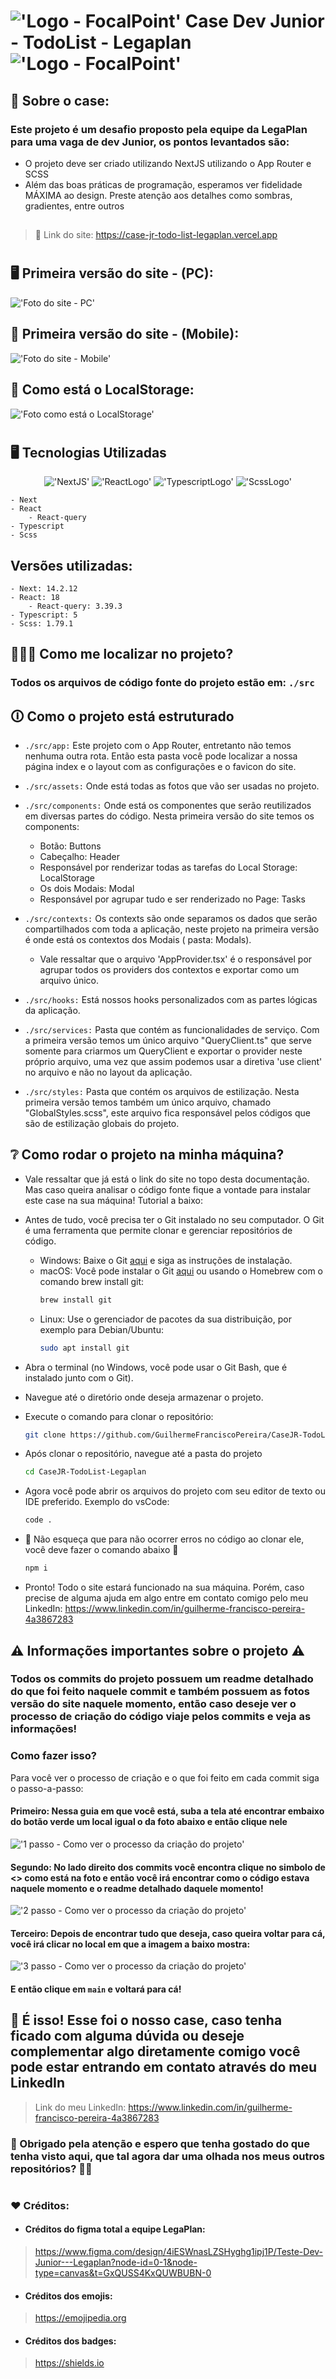 # !['Logo - FocalPoint'](/src/assets/Logomark.png)  Case Dev Junior - TodoList - Legaplan !['Logo - FocalPoint'](/src/assets/Logomark.png)

## 📌 Sobre o case:

### Este projeto é um desafio proposto pela equipe da LegaPlan para uma vaga de dev Junior, os pontos levantados são:
- O projeto deve ser criado utilizando NextJS utilizando o App Router e SCSS
- Além das boas práticas de programação, esperamos ver fidelidade MÁXIMA ao design. Preste atenção aos detalhes como sombras, gradientes, entre outros

##

> 🔗 Link do site: <a href="https://case-jr-todo-list-legaplan.vercel.app" target="_blank">https://case-jr-todo-list-legaplan.vercel.app</a>

# 

## 🖥️ Primeira versão do site - (PC):
!['Foto do site - PC'](/src/assets/personalSite-PC.png)

## 📱 Primeira versão do site - (Mobile):
!['Foto do site - Mobile'](/src/assets/personalSite-Mobile.png)

## 💭 Como está o LocalStorage:
!['Foto como está o LocalStorage'](/src/assets/localStorage.png)

##

#

## 🖥 Tecnologias Utilizadas
<div align='center'>

!['NextJS'](https://img.shields.io/badge/next.js-000000?style=for-the-badge&logo=nextdotjs&logoColor=white)
!['ReactLogo'](https://img.shields.io/badge/React-20232A?style=for-the-badge&logo=react&logoColor=61DAFB)
!['TypescriptLogo'](https://img.shields.io/badge/TypeScript-007ACC?style=for-the-badge&logo=typescript&logoColor=white)
!['ScssLogo'](https://img.shields.io/badge/Sass-CC6699?style=for-the-badge&logo=sass&logoColor=white)

</div>

    - Next
    - React
        - React-query
    - Typescript
    - Scss

## Versões utilizadas:
    - Next: 14.2.12
    - React: 18
        - React-query: 3.39.3
    - Typescript: 5
    - Scss: 1.79.1

## 🙋🏻‍♂ Como me localizar no projeto?

### Todos os arquivos de código fonte do projeto estão em: `./src`

## 🛈 Como o projeto está estruturado

- `./src/app:` Este projeto com o App Router, entretanto não temos nenhuma outra rota. Então esta pasta você pode localizar a nossa página index e o layout com as configurações e o favicon do site.

- `./src/assets:` Onde está todas as fotos que vão ser usadas no projeto.

- `./src/components:` Onde está os componentes que serão reutilizados em diversas partes do código. Nesta primeira versão do site temos os components:
    - Botão: Buttons
    - Cabeçalho: Header
    - Responsável por renderizar todas as tarefas do Local Storage: LocalStorage
    - Os dois Modais: Modal
    - Responsável por agrupar tudo e ser renderizado no Page: Tasks
- `./src/contexts:` Os contexts são onde separamos os dados que serão compartilhados com toda a aplicação, neste projeto na primeira versão é onde está os contextos dos Modais ( pasta: Modals).
    - Vale ressaltar que o arquivo 'AppProvider.tsx' é o responsável por agrupar todos os providers dos contextos e exportar como um arquivo único. 

- `./src/hooks:` Está nossos hooks personalizados com as partes lógicas da aplicação. 

- `./src/services:` Pasta que contém as funcionalidades de serviço. Com a primeira versão temos um único arquivo "QueryClient.ts" que serve somente para criarmos um QueryClient e exportar o provider neste próprio arquivo, uma vez que assim podemos usar a diretiva 'use client' no arquivo e não no layout da aplicação.

- `./src/styles:` Pasta que contém os arquivos de estilização. Nesta primeira versão temos também um único arquivo, chamado "GlobalStyles.scss", este arquivo fica responsável pelos códigos que são de estilização globais do projeto.

## ❔ Como rodar o projeto na minha máquina?

- Vale ressaltar que já está o link do site no topo desta documentação. Mas caso queira analisar o código fonte fique a vontade para instalar este case na sua máquina! Tutorial a baixo:

- Antes de tudo, você precisa ter o Git instalado no seu computador. O Git é uma ferramenta que permite clonar e gerenciar repositórios de código.
    - Windows: Baixe o Git <a href="https://git-scm.com/download/win" target="_blank">aqui</a> e siga as instruções de instalação.
    - macOS: Você pode instalar o Git <a href="https://git-scm.com/download/mac" target="_blank">aqui</a> ou usando o Homebrew com o comando brew install git:
        ```bash
        brew install git
        ```
    - Linux: Use o gerenciador de pacotes da sua distribuição, por exemplo para Debian/Ubuntu:
        ```bash
        sudo apt install git
        ```

- Abra o terminal (no Windows, você pode usar o Git Bash, que é instalado junto com o Git).

- Navegue até o diretório onde deseja armazenar o projeto.

- Execute o comando para clonar o repositório:

    ```bash
    git clone https://github.com/GuilhermeFranciscoPereira/CaseJR-TodoList-Legaplan.git
    ```
- Após clonar o repositório, navegue até a pasta do projeto
    ```bash
    cd CaseJR-TodoList-Legaplan
    ```

- Agora você pode abrir os arquivos do projeto com seu editor de texto ou IDE preferido. Exemplo do vsCode: 
    ```bash
    code .
    ```

- 🚨 Não esqueça que para não ocorrer erros no código ao clonar ele, você deve fazer o comando abaixo 🚨
    ```bash
    npm i   
    ```

- Pronto! Todo o site estará funcionado na sua máquina. Porém, caso precise de alguma ajuda em algo entre em contato comigo pelo meu LinkedIn: https://www.linkedin.com/in/guilherme-francisco-pereira-4a3867283

## ⚠ Informações importantes sobre o projeto ⚠

### Todos os commits do projeto possuem um readme detalhado do que foi feito naquele commit e também possuem as fotos versão do site naquele momento, então caso deseje ver o processo de criação do código viaje pelos commits e veja as informações!

### Como fazer isso? 

Para você ver o processo de criação e o que foi feito em cada commit siga o passo-a-passo:

#### Primeiro: Nessa guia em que você está, suba a tela até encontrar embaixo do botão verde um local igual o da foto abaixo e então clique nele
!['1 passo - Como ver o processo da criação do projeto'](./src/assets/commit-firstStep.png)

#### Segundo: No lado direito dos commits você encontra clique no simbolo de <> como está na foto e então você irá encontrar como o código estava naquele momento e o readme detalhado daquele momento!
!['2 passo - Como ver o processo da criação do projeto'](./src/assets/commit-secondStep.png)

#### Terceiro: Depois de encontrar tudo que deseja, caso queira voltar para cá, você irá clicar no local em que a imagem a baixo mostra:
!['3 passo - Como ver o processo da criação do projeto'](./src/assets/commit-thirdStep.png)

#### E então clique em `main` e voltará para cá!

##

## 🎉 É isso! Esse foi o nosso case, caso tenha ficado com alguma dúvida ou deseje complementar algo diretamente comigo você pode estar entrando em contato através do meu LinkedIn

> Link do meu LinkedIn: <a href="https://www.linkedin.com/in/guilherme-francisco-pereira-4a3867283" target="_blank">https://www.linkedin.com/in/guilherme-francisco-pereira-4a3867283</a>

### 🚀 Obrigado pela atenção e espero que tenha gostado do que tenha visto aqui, que tal agora dar uma olhada nos meus outros repositórios? 👋🏻

#

### ❤️ Créditos:

- #### Créditos do figma total a equipe LegaPlan:
> <a href="https://www.figma.com/design/4iESWnasLZSHyghg1ipj1P/Teste-Dev-Junior---Legaplan?node-id=0-1&node-type=canvas&t=GxQUSS4KxQUWBUBN-0" target="_blank">https://www.figma.com/design/4iESWnasLZSHyghg1ipj1P/Teste-Dev-Junior---Legaplan?node-id=0-1&node-type=canvas&t=GxQUSS4KxQUWBUBN-0</a>

- #### Créditos dos emojis: 
> <a href="https://emojipedia.org" target="_blank">https://emojipedia.org</a>

- #### Créditos dos badges: 
> <a href="https://shields.io" target="_blank">https://shields.io</a>